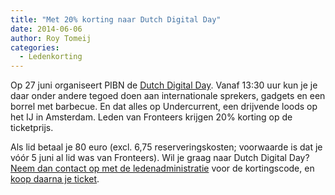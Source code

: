 ```yaml
---
title: "Met 20% korting naar Dutch Digital Day"
date: 2014-06-06
author: Roy Tomeij
categories: 
  - Ledenkorting
---
```

Op 27 juni organiseert PIBN de [Dutch Digital Day](http://dutchdigitalday.com). Vanaf 13:30 uur kun je je daar onder andere tegoed doen aan internationale sprekers, gadgets en een borrel met barbecue. En dat alles op Undercurrent, een drijvende loods op het IJ in Amsterdam. Leden van Fronteers krijgen 20% korting op de ticketprijs.

Als lid betaal je 80 euro (excl. 6,75 reserveringskosten; voorwaarde is dat je vóór 5 juni al lid was van Fronteers). Wil je graag naar Dutch Digital Day? [Neem dan contact op met de ledenadministratie](/nl/vereniging/contact/) voor de kortingscode, en [koop daarna je ticket](http://dutchdigitalday.com/tickets).
